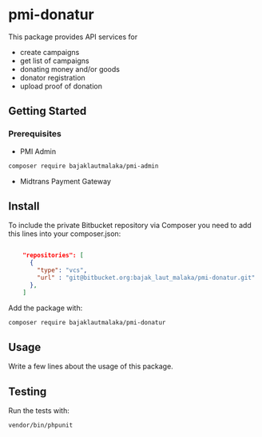 # pmi-donatur

This package provides API services for 
* create campaigns
* get list of campaigns
* donating money and/or goods
* donator registration
* upload proof of donation

## Getting Started

### Prerequisites
* PMI Admin
```sh
composer require bajaklautmalaka/pmi-admin
```
* Midtrans Payment Gateway

## Install
To include the private Bitbucket repository via Composer you need to add this lines into your composer.json:

```json

    "repositories": [
      {
        "type": "vcs",
        "url" : "git@bitbucket.org:bajak_laut_malaka/pmi-donatur.git"
      },
    ]
```

Add the package with:

```bash
composer require bajaklautmalaka/pmi-donatur
```


## Usage
Write a few lines about the usage of this package.


## Testing
Run the tests with:

``` bash
vendor/bin/phpunit
```